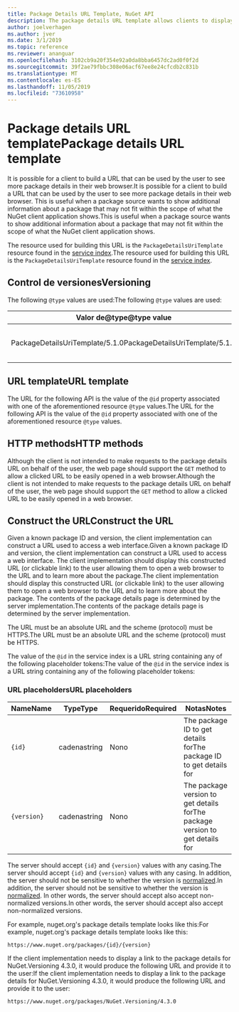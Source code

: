 ```yaml
---
title: Package Details URL Template, NuGet API
description: The package details URL template allows clients to display in their UI a web link to more package details
author: joelverhagen
ms.author: jver
ms.date: 3/1/2019
ms.topic: reference
ms.reviewer: ananguar
ms.openlocfilehash: 3102cb9a20f354e92a0da8bba6457dc2ad0f0f2d
ms.sourcegitcommit: 39f2ae79fbbc308e06acf67ee8e24cfcdb2c831b
ms.translationtype: MT
ms.contentlocale: es-ES
ms.lasthandoff: 11/05/2019
ms.locfileid: "73610958"
---
```

# <a name="package-details-url-template"></a><span data-ttu-id="20e62-103">Package details URL template</span><span class="sxs-lookup"><span data-stu-id="20e62-103">Package details URL template</span></span>

<span data-ttu-id="20e62-104">It is possible for a client to build a URL that can be used by the user to see more package details in their web browser.</span><span class="sxs-lookup"><span data-stu-id="20e62-104">It is possible for a client to build a URL that can be used by the user to see more package details in their web browser.</span></span> <span data-ttu-id="20e62-105">This is useful when a package source wants to show additional information about a package that may not fit within the scope of what the NuGet client application shows.</span><span class="sxs-lookup"><span data-stu-id="20e62-105">This is useful when a package source wants to show additional information about a package that may not fit within the scope of what the NuGet client application shows.</span></span>

<span data-ttu-id="20e62-106">The resource used for building this URL is the `PackageDetailsUriTemplate` resource found in the [service index](service-index.md).</span><span class="sxs-lookup"><span data-stu-id="20e62-106">The resource used for building this URL is the `PackageDetailsUriTemplate` resource found in the [service index](service-index.md).</span></span>

## <a name="versioning"></a><span data-ttu-id="20e62-107">Control de versiones</span><span class="sxs-lookup"><span data-stu-id="20e62-107">Versioning</span></span>

<span data-ttu-id="20e62-108">The following `@type` values are used:</span><span class="sxs-lookup"><span data-stu-id="20e62-108">The following `@type` values are used:</span></span>

<span data-ttu-id="20e62-109">Valor de@type</span><span class="sxs-lookup"><span data-stu-id="20e62-109">@type value</span></span>                     | <span data-ttu-id="20e62-110">Notas</span><span class="sxs-lookup"><span data-stu-id="20e62-110">Notes</span></span>
------------------------------- | -----
<span data-ttu-id="20e62-111">PackageDetailsUriTemplate/5.1.0</span><span class="sxs-lookup"><span data-stu-id="20e62-111">PackageDetailsUriTemplate/5.1.0</span></span> | <span data-ttu-id="20e62-112">The initial release</span><span class="sxs-lookup"><span data-stu-id="20e62-112">The initial release</span></span>

## <a name="url-template"></a><span data-ttu-id="20e62-113">URL template</span><span class="sxs-lookup"><span data-stu-id="20e62-113">URL template</span></span>

<span data-ttu-id="20e62-114">The URL for the following API is the value of the `@id` property associated with one of the aforementioned resource `@type` values.</span><span class="sxs-lookup"><span data-stu-id="20e62-114">The URL for the following API is the value of the `@id` property associated with one of the aforementioned resource `@type` values.</span></span>

## <a name="http-methods"></a><span data-ttu-id="20e62-115">HTTP methods</span><span class="sxs-lookup"><span data-stu-id="20e62-115">HTTP methods</span></span>

<span data-ttu-id="20e62-116">Although the client is not intended to make requests to the package details URL on behalf of the user, the web page should support the `GET` method to allow a clicked URL to be easily opened in a web browser.</span><span class="sxs-lookup"><span data-stu-id="20e62-116">Although the client is not intended to make requests to the package details URL on behalf of the user, the web page should support the `GET` method to allow a clicked URL to be easily opened in a web browser.</span></span>

## <a name="construct-the-url"></a><span data-ttu-id="20e62-117">Construct the URL</span><span class="sxs-lookup"><span data-stu-id="20e62-117">Construct the URL</span></span>

<span data-ttu-id="20e62-118">Given a known package ID and version, the client implementation can construct a URL used to access a web interface.</span><span class="sxs-lookup"><span data-stu-id="20e62-118">Given a known package ID and version, the client implementation can construct a URL used to access a web interface.</span></span> <span data-ttu-id="20e62-119">The client implementation should display this constructed URL (or clickable link) to the user allowing them to open a web browser to the URL and to learn more about the package.</span><span class="sxs-lookup"><span data-stu-id="20e62-119">The client implementation should display this constructed URL (or clickable link) to the user allowing them to open a web browser to the URL and to learn more about the package.</span></span> <span data-ttu-id="20e62-120">The contents of the package details page is determined by the server implementation.</span><span class="sxs-lookup"><span data-stu-id="20e62-120">The contents of the package details page is determined by the server implementation.</span></span>

<span data-ttu-id="20e62-121">The URL must be an absolute URL and the scheme (protocol) must be HTTPS.</span><span class="sxs-lookup"><span data-stu-id="20e62-121">The URL must be an absolute URL and the scheme (protocol) must be HTTPS.</span></span>

<span data-ttu-id="20e62-122">The value of the `@id` in the service index is a URL string containing any of the following placeholder tokens:</span><span class="sxs-lookup"><span data-stu-id="20e62-122">The value of the `@id` in the service index is a URL string containing any of the following placeholder tokens:</span></span>

### <a name="url-placeholders"></a><span data-ttu-id="20e62-123">URL placeholders</span><span class="sxs-lookup"><span data-stu-id="20e62-123">URL placeholders</span></span>

<span data-ttu-id="20e62-124">Name</span><span class="sxs-lookup"><span data-stu-id="20e62-124">Name</span></span>        | <span data-ttu-id="20e62-125">Type</span><span class="sxs-lookup"><span data-stu-id="20e62-125">Type</span></span>    | <span data-ttu-id="20e62-126">Requerido</span><span class="sxs-lookup"><span data-stu-id="20e62-126">Required</span></span> | <span data-ttu-id="20e62-127">Notas</span><span class="sxs-lookup"><span data-stu-id="20e62-127">Notes</span></span>
----------- | ------- | -------- | -----
`{id}`      | <span data-ttu-id="20e62-128">cadena</span><span class="sxs-lookup"><span data-stu-id="20e62-128">string</span></span>  | <span data-ttu-id="20e62-129">No</span><span class="sxs-lookup"><span data-stu-id="20e62-129">no</span></span>       | <span data-ttu-id="20e62-130">The package ID to get details for</span><span class="sxs-lookup"><span data-stu-id="20e62-130">The package ID to get details for</span></span>
`{version}` | <span data-ttu-id="20e62-131">cadena</span><span class="sxs-lookup"><span data-stu-id="20e62-131">string</span></span>  | <span data-ttu-id="20e62-132">No</span><span class="sxs-lookup"><span data-stu-id="20e62-132">no</span></span>       | <span data-ttu-id="20e62-133">The package version to get details for</span><span class="sxs-lookup"><span data-stu-id="20e62-133">The package version to get details for</span></span>

<span data-ttu-id="20e62-134">The server should accept `{id}` and `{version}` values with any casing.</span><span class="sxs-lookup"><span data-stu-id="20e62-134">The server should accept `{id}` and `{version}` values with any casing.</span></span> <span data-ttu-id="20e62-135">In addition, the server should not be sensitive to whether the version is [normalized](https://docs.microsoft.com/nuget/concepts/package-versioning#normalized-version-numbers).</span><span class="sxs-lookup"><span data-stu-id="20e62-135">In addition, the server should not be sensitive to whether the version is [normalized](https://docs.microsoft.com/nuget/concepts/package-versioning#normalized-version-numbers).</span></span> <span data-ttu-id="20e62-136">In other words, the server should accept also accept non-normalized versions.</span><span class="sxs-lookup"><span data-stu-id="20e62-136">In other words, the server should accept also accept non-normalized versions.</span></span>

<span data-ttu-id="20e62-137">For example, nuget.org's package details template looks like this:</span><span class="sxs-lookup"><span data-stu-id="20e62-137">For example, nuget.org's package details template looks like this:</span></span>

    https://www.nuget.org/packages/{id}/{version}

<span data-ttu-id="20e62-138">If the client implementation needs to display a link to the package details for NuGet.Versioning 4.3.0, it would produce the following URL and provide it to the user:</span><span class="sxs-lookup"><span data-stu-id="20e62-138">If the client implementation needs to display a link to the package details for NuGet.Versioning 4.3.0, it would produce the following URL and provide it to the user:</span></span>

    https://www.nuget.org/packages/NuGet.Versioning/4.3.0
